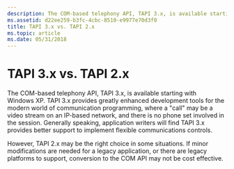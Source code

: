 ```yaml
---
description: The COM-based telephony API, TAPI 3.x, is available starting with Windows XP.
ms.assetid: d22ee259-b3fc-4cbc-8510-e9977e70d3f0
title: TAPI 3.x vs. TAPI 2.x
ms.topic: article
ms.date: 05/31/2018
---
```


# TAPI 3.x vs. TAPI 2.x

The COM-based telephony API, TAPI 3.x, is available starting with Windows XP. TAPI 3.x provides greatly enhanced development tools for the modern world of communication programming, where a "call" may be a video stream on an IP-based network, and there is no phone set involved in the session. Generally speaking, application writers will find TAPI 3.x provides better support to implement flexible communications controls.

However, TAPI 2.x may be the right choice in some situations. If minor modifications are needed for a legacy application, or there are legacy platforms to support, conversion to the COM API may not be cost effective.

 

 



